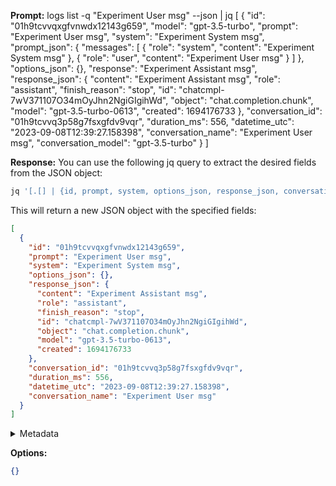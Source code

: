 **Prompt:**
logs list -q "Experiment User msg" --json | jq
[
  {
    "id": "01h9tcvvqxgfvnwdx12143g659",
    "model": "gpt-3.5-turbo",
    "prompt": "Experiment User msg",
    "system": "Experiment System msg",
    "prompt_json": {
      "messages": [
        {
          "role": "system",
          "content": "Experiment System msg"
        },
        {
          "role": "user",
          "content": "Experiment User msg"
        }
      ]
    },
    "options_json": {},
    "response": "Experiment Assistant msg",
    "response_json": {
      "content": "Experiment Assistant msg",
      "role": "assistant",
      "finish_reason": "stop",
      "id": "chatcmpl-7wV371107O34mOyJhn2NgiGIgihWd",
      "object": "chat.completion.chunk",
      "model": "gpt-3.5-turbo-0613",
      "created": 1694176733
    },
    "conversation_id": "01h9tcvvq3p58g7fsxgfdv9vqr",
    "duration_ms": 556,
    "datetime_utc": "2023-09-08T12:39:27.158398",
    "conversation_name": "Experiment User msg",
    "conversation_model": "gpt-3.5-turbo"
  }
]

**Response:**
You can use the following jq query to extract the desired fields from the JSON object:

```bash
jq '[.[] | {id, prompt, system, options_json, response_json, conversation_id, duration_ms, datetime_utc, conversation_name}]'
```

This will return a new JSON object with the specified fields:

```json
[
  {
    "id": "01h9tcvvqxgfvnwdx12143g659",
    "prompt": "Experiment User msg",
    "system": "Experiment System msg",
    "options_json": {},
    "response_json": {
      "content": "Experiment Assistant msg",
      "role": "assistant",
      "finish_reason": "stop",
      "id": "chatcmpl-7wV371107O34mOyJhn2NgiGIgihWd",
      "object": "chat.completion.chunk",
      "model": "gpt-3.5-turbo-0613",
      "created": 1694176733
    },
    "conversation_id": "01h9tcvvq3p58g7fsxgfdv9vqr",
    "duration_ms": 556,
    "datetime_utc": "2023-09-08T12:39:27.158398",
    "conversation_name": "Experiment User msg"
  }
]
```

<details><summary>Metadata</summary>

- Duration: 9508 ms
- Datetime: 2023-09-08T12:55:38.103587
- Model: gpt-3.5-turbo-0613

</details>

**Options:**
```json
{}
```

